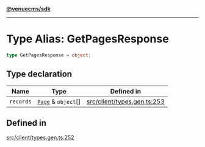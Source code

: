 [**@venuecms/sdk**](../Index.md)

***

# Type Alias: GetPagesResponse

```ts
type GetPagesResponse = object;
```

## Type declaration

| Name | Type | Defined in |
| ------ | ------ | ------ |
| `records` | [`Page`](Page.md) & `object`[] | [src/client/types.gen.ts:253](https://github.com/venuecms/sdk/blob/5ae39368afca7845a7db783bc57e3aef70f1be64/src/client/types.gen.ts#L253) |

## Defined in

[src/client/types.gen.ts:252](https://github.com/venuecms/sdk/blob/5ae39368afca7845a7db783bc57e3aef70f1be64/src/client/types.gen.ts#L252)
